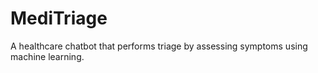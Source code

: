# MediTriage
A healthcare chatbot that performs triage by assessing symptoms using machine learning.
